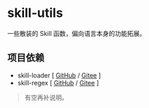 # skill-utils

一些散装的 Skill 函数，偏向语言本身的功能拓展。

## 项目依赖

+ skill-loader [ [GitHub](https://github.com/yeungchie/skill-loader "https://github.com/yeungchie/skill-loader") / [Gitee](https://gitee.com/yeungchie/skill-loader "https://gitee.com/yeungchie/skill-loader") ]
+ skill-regex [ [GitHub](https://github.com/yeungchie/skill-regex "https://github.com/yeungchie/skill-regex") / [Gitee](https://gitee.com/yeungchie/skill-regex "https://gitee.com/yeungchie/skill-regex") ]

> 有空再补说明。
